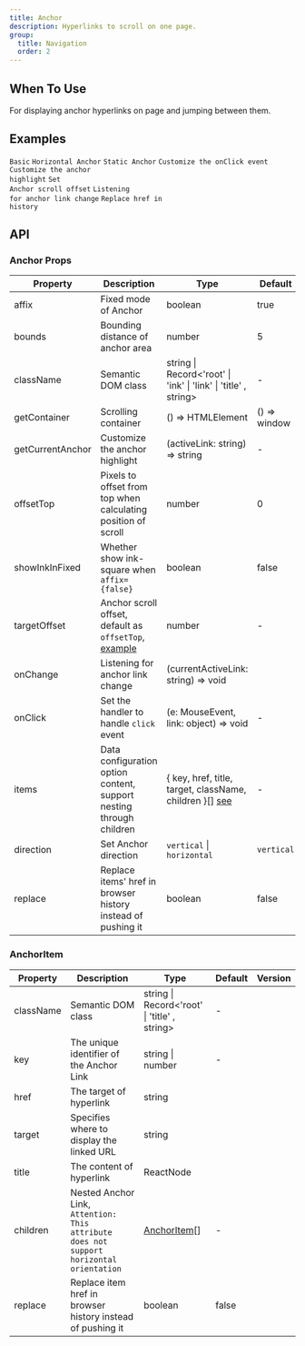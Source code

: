 ```yaml
---
title: Anchor
description: Hyperlinks to scroll on one page.
group:
  title: Navigation
  order: 2
---
```


## When To Use

For displaying anchor hyperlinks on page and jumping between them.

## Examples

<!-- prettier-ignore -->
<code src="./demo/basic.tsx" iframe="200">Basic</code>
<code src="./demo/horizontal.tsx" iframe="200">Horizontal Anchor</code>
<code src="./demo/static.tsx" >Static Anchor</code>
<code src="./demo/on-click.tsx">Customize the onClick event</code>
<code src="./demo/customize-highlight.tsx">Customize the anchor highlight</code>
<code src="./demo/target-offset.tsx" iframe="200">Set Anchor scroll offset</code>
<code src="./demo/on-change.tsx">Listening for anchor link change</code>
<code src="./demo/replace.tsx" iframe="200">Replace href in history</code>

## API

### Anchor Props

| Property | Description | Type | Default | Version |
| --- | --- | --- | --- | --- |
| affix | Fixed mode of Anchor | boolean | true |  |
| bounds | Bounding distance of anchor area | number | 5 |  |
| className | Semantic DOM class | string \| Record<'root' \| 'ink' \| 'link' \| 'title' , string> | - |  |
| getContainer | Scrolling container | () => HTMLElement | () => window |  |
| getCurrentAnchor | Customize the anchor highlight | (activeLink: string) => string | - |  |
| offsetTop | Pixels to offset from top when calculating position of scroll | number | 0 |  |
| showInkInFixed | Whether show ink-square when `affix={false}` | boolean | false |  |
| targetOffset | Anchor scroll offset, default as `offsetTop`, [example](#components-anchor-demo-targetoffset) | number | - |  |
| onChange | Listening for anchor link change | (currentActiveLink: string) => void |  |  |
| onClick | Set the handler to handle `click` event | (e: MouseEvent, link: object) => void | - |  |
| items | Data configuration option content, support nesting through children | { key, href, title, target, className, children }\[] [see](#anchoritem) | - |  |
| direction | Set Anchor direction | `vertical` \| `horizontal` | `vertical` |  |
| replace | Replace items' href in browser history instead of pushing it | boolean | false |  |

### AnchorItem

| Property | Description | Type | Default | Version |
| --- | --- | --- | --- | --- |
| className | Semantic DOM class | string \| Record<'root' \| 'title' , string> | - |  |
| key | The unique identifier of the Anchor Link | string \| number | - |  |
| href | The target of hyperlink | string |  |  |
| target | Specifies where to display the linked URL | string |  |  |
| title | The content of hyperlink | ReactNode |  |  |
| children | Nested Anchor Link, `Attention: This attribute does not support horizontal orientation` | [AnchorItem](#anchoritem)\[] | - |  |
| replace | Replace item href in browser history instead of pushing it | boolean | false |  |
